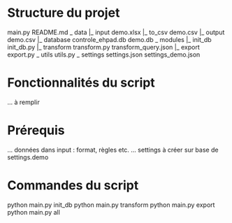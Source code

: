 # Structure du projet

main.py
README.md
_ data
    |_ input
        demo.xlsx
    |_ to_csv
        demo.csv
    |_ output
        demo.csv
    |_ database
        controle_ehpad.db
	demo.db
_ modules
    |_ init_db
        init_db.py
    |_ transform
        transform.py
        transform_query.json
    |_ export
        export.py
_ utils
        utils.py
_ settings
        settings.json
        settings_demo.json


# Fonctionnalités du script
... à remplir

# Prérequis
... données dans input : format, règles etc. 
... settings à créer sur base de settings.demo

# Commandes du script
python main.py init_db
python main.py transform
python main.py export
python main.py all
